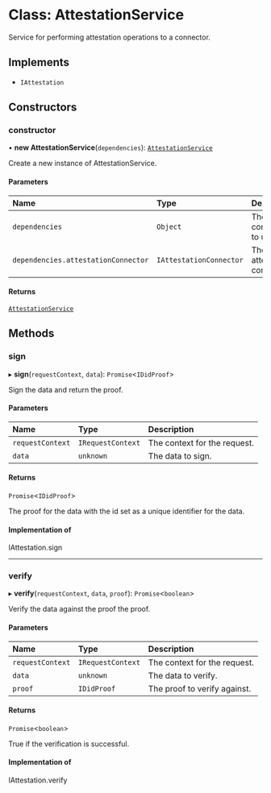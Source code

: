 # Class: AttestationService

Service for performing attestation operations to a connector.

## Implements

- `IAttestation`

## Constructors

### constructor

• **new AttestationService**(`dependencies`): [`AttestationService`](AttestationService.md)

Create a new instance of AttestationService.

#### Parameters

| Name | Type | Description |
| :------ | :------ | :------ |
| `dependencies` | `Object` | The connectors to use. |
| `dependencies.attestationConnector` | `IAttestationConnector` | The attestation connector. |

#### Returns

[`AttestationService`](AttestationService.md)

## Methods

### sign

▸ **sign**(`requestContext`, `data`): `Promise`\<`IDidProof`\>

Sign the data and return the proof.

#### Parameters

| Name | Type | Description |
| :------ | :------ | :------ |
| `requestContext` | `IRequestContext` | The context for the request. |
| `data` | `unknown` | The data to sign. |

#### Returns

`Promise`\<`IDidProof`\>

The proof for the data with the id set as a unique identifier for the data.

#### Implementation of

IAttestation.sign

___

### verify

▸ **verify**(`requestContext`, `data`, `proof`): `Promise`\<`boolean`\>

Verify the data against the proof the proof.

#### Parameters

| Name | Type | Description |
| :------ | :------ | :------ |
| `requestContext` | `IRequestContext` | The context for the request. |
| `data` | `unknown` | The data to verify. |
| `proof` | `IDidProof` | The proof to verify against. |

#### Returns

`Promise`\<`boolean`\>

True if the verification is successful.

#### Implementation of

IAttestation.verify
